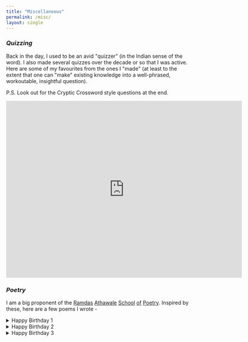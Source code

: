 ```yaml
---
title: "Miscellaneous"
permalink: /misc/
layout: single
---
```

<!-- ## Miscellaneous -->

### *Quizzing*

Back in the day, I used to be an avid "quizzer" (in the Indian sense of the word). I also made several quizzes over the decade or so that I was active. Here are some of my favourites from the ones I "made" (at least to the extent that one can "make" existing knowledge into a well-phrased, workoutable, insightful question).

P.S. Look out for the Cryptic Crossword style questions at the end.

<iframe src="https://docs.google.com/presentation/d/1-IviLdo7Du4uF47jo72TCrAuQblvFeslQulpuKarxLY/embed?start=false&loop=false&delayms=3000" frameborder="0" width="640" height="480" allowfullscreen="true" mozallowfullscreen="true" webkitallowfullscreen="true"></iframe>


### *Poetry*

I am a big proponent of the [Ramdas](https://www.youtube.com/watch?v=Ylg2Rtg3cgw) [Athawale](https://youtu.be/Pd_kTUNPxZc) [School](https://youtu.be/0ICD27qXkuI) [of](https://youtu.be/gW9tuyz_X0s?t=23) [Poetry](https://youtu.be/gRV8hLIfIi0). Inspired by these, here are a few poems I wrote - 

<details>
<summary> Happy Birthday 1 </summary>
Happy Birthday ****** Singh.  
Tum Khushi se Karo dance and sing.  
Is birthday tum ko mile apni Pasand Ka Sara bling  
As a search engine, Google is better than bing.  

Tumhara DOTA2 me bana rahe forever low ping  
Aur good wishes se bajta rahe phone tring-tring.  
Happy birthday ****** Singh!  
</details>


<details>
<summary> Happy Birthday 2 </summary>
Today is birthday of ***** Chaudhary  
Hum Bhagwan se prarthana karte Hain ki uski jaldi lag jaaye Zindagi ki lottery  

We are fortunate ki hum Hain a part of his coterie  
Hamari yu hi bane camaraderie  
Happy Birthday ***** Chaudhary
</details>

<details>
<summary> Happy Birthday 3 </summary>
Happy Birthday ***** Behen.  
Tum Zindagi me acche acche kapde banao aur lo pehen  
Aise hi bane raho ten on ten  
Happy birthday ***** Behen.  
</details>